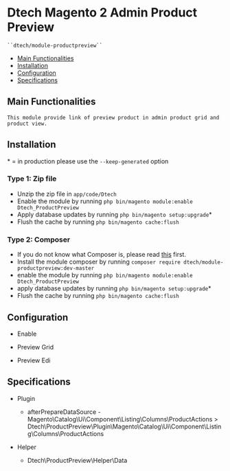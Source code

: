 # Dtech Magento 2 Admin Product Preview

    ``dtech/module-productpreview``

 - [Main Functionalities](#user-content-main-functionalities)
 - [Installation](#user-content-installation)
 - [Configuration](#user-content-configuration)
 - [Specifications](#user-content-specifications)


## Main Functionalities

	This module provide link of preview product in admin product grid and product view.

## Installation
\* = in production please use the `--keep-generated` option

### Type 1: Zip file

 - Unzip the zip file in `app/code/Dtech`
 - Enable the module by running `php bin/magento module:enable Dtech_ProductPreview`
 - Apply database updates by running `php bin/magento setup:upgrade`\*
 - Flush the cache by running `php bin/magento cache:flush`

### Type 2: Composer
 - If you do not know what Composer is, please read [this](https://getcomposer.org/doc/00-intro.md) first.
 - Install the module composer by running `composer require dtech/module-productpreview:dev-master`
 - enable the module by running `php bin/magento module:enable Dtech_ProductPreview`
 - apply database updates by running `php bin/magento setup:upgrade`\*
 - Flush the cache by running `php bin/magento cache:flush`


## Configuration

 - Enable

 - Preview Grid

 - Preview Edi


## Specifications

 - Plugin
	- afterPrepareDataSource - Magento\Catalog\Ui\Component\Listing\Columns\ProductActions > Dtech\ProductPreview\Plugin\Magento\Catalog\Ui\Component\Listing\Columns\ProductActions

 - Helper
	- Dtech\ProductPreview\Helper\Data
